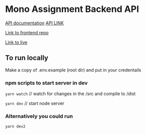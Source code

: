 # Mono Assignment Backend API

[API documentation](https://documenter.getpostman.com/view/12561783/UVXdPywd)
[API LINK](https://expense-tracker-mono.herokuapp.com)

[Link to frontend repo](https://github.com/daviesesiro/mono-app-frontend)

[Link to live](https://mono-app-frontend.vercel.app)

## To run locally

Make a copy of .env.example (root dir) and put in your credentails

### npm scripts to start server in dev

`yarn watch` // watch for changes in the /src and compile to /dist

`yarn dev` // start node server

### Alternatively you could run

`yarn dev2`
